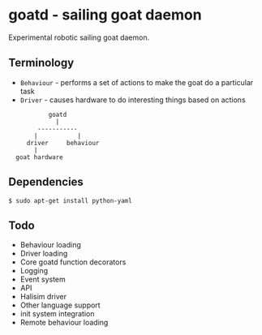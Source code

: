 goatd - sailing goat daemon
===========================

Experimental robotic sailing goat daemon.

Terminology
-----------

  - `Behaviour` - performs a set of actions to make the goat do a particular task
  - `Driver` - causes hardware to do interesting things based on actions

```
           goatd
             |
        -----------
       |           |
     driver     behaviour
       |
  goat hardware
```

Dependencies
------------

    $ sudo apt-get install python-yaml


Todo
----

  - Behaviour loading
  - Driver loading
  - Core goatd function decorators
  - Logging
  - Event system
  - API
  - Halisim driver
  - Other language support
  - init system integration
  - Remote behaviour loading
